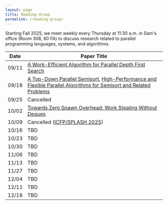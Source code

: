 ```yaml
---
layout: page
title: Reading Group
permalink: /reading-group/
---
```


Starting Fall 2025, we meet weekly every Thursday at 11:30 a.m. in Sam's office (Room 308, 60 FA)
to discuss research related to parallel programming languages, systems, and algorithms.

| Date       | Paper Title                          |
|------------|--------------------------------------|
| 09/11      | [A Work-Efficient Algorithm for Parallel Depth First Search](https://dl.acm.org/doi/10.1145/2807591.2807651) |
| 09/18      | [A Top-Down Parallel Semisort](https://dl.acm.org/doi/10.1145/2755573.2755597),  [High-Performance and Flexible Parallel Algorithms for Semisort and Related Problems](https://dl.acm.org/doi/abs/10.1145/3558481.3591071) |
| 09/25      | Cancelled |
| 10/02      | [Towards Zero Spawn Overhead: Work Stealing Without Deques](https://dl.acm.org/doi/10.1145/3694906.3743349)       |
| 10/09      | Cancelled ([ICFP/SPLASH 2025](https://conf.researchr.org/home/icfp-splash-2025)) |
| 10/16      | TBD |
| 10/23      | TBD |
| 10/30      | TBD |
| 11/06      | TBD |
| 11/13      | TBD |
| 11/27      | TBD |
| 12/04      | TBD |
| 12/11      | TBD |
| 12/18      | TBD | 
